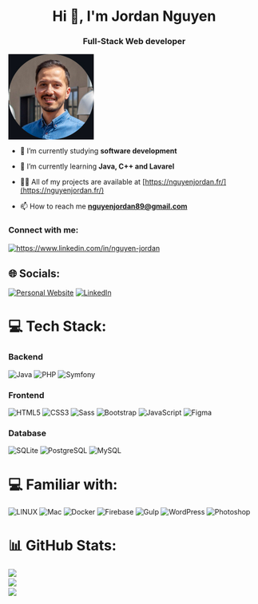 <h1 align="center">Hi 👋, I'm Jordan Nguyen</h1>
<h3 align="center">Full-Stack Web developer</h3>

<img align="center" src="./profil-circle.jpg">

- 🔭 I’m currently studying **software development**

- 🌱 I’m currently learning **Java, C++ and Lavarel**

- 👨‍💻 All of my projects are available at [https://nguyenjordan.fr/](https://nguyenjordan.fr/)

- 📫 How to reach me **nguyenjordan89@gmail.com**

<h3 align="left">Connect with me:</h3>
<p align="left">
<a href="https://linkedin.com/in/https://www.linkedin.com/in/nguyen-jordan" target="blank"><img align="center" src="https://raw.githubusercontent.com/rahuldkjain/github-profile-readme-generator/master/src/images/icons/Social/linked-in-alt.svg" alt="https://www.linkedin.com/in/nguyen-jordan" height="30" width="40" /></a>
</p>

## 🌐 Socials:
[![Personal Website](https://img.shields.io/badge/Personal%20Website-%231E90FF.svg?style=for-the-badge)](https://nguyenjordan.fr) [![LinkedIn](https://img.shields.io/badge/LinkedIn-%230077B5.svg?style=for-the-badge&logo=linkedin&logoColor=white)](https://linkedin.com/in/https://fr.linkedin.com/in/ezra-strikwerda-84a91868) 

# 💻 Tech Stack:
### Backend
![Java](https://img.shields.io/badge/java-%23ED8B00.svg?style=for-the-badge&logo=java&logoColor=white) ![PHP](https://img.shields.io/badge/php-%23777BB4.svg?style=for-the-badge&logo=php&logoColor=white) ![Symfony](https://img.shields.io/badge/symfony-%23000000.svg?style=for-the-badge&logo=symfony&logoColor=white)

### Frontend
![HTML5](https://img.shields.io/badge/html5-%23E34F26.svg?style=for-the-badge&logo=html5&logoColor=white) ![CSS3](https://img.shields.io/badge/css3-%231572B6.svg?style=for-the-badge&logo=css3&logoColor=white) ![Sass](https://img.shields.io/badge/sass-%23CC6699.svg?style=for-the-badge&logo=sass&logoColor=white) ![Bootstrap](https://img.shields.io/badge/bootstrap-%23563D7C.svg?style=for-the-badge&logo=bootstrap&logoColor=white) ![JavaScript](https://img.shields.io/badge/javascript-%23F7DF1E.svg?style=for-the-badge&logo=javascript&logoColor=black) ![Figma](https://img.shields.io/badge/figma-%23F24E1E.svg?style=for-the-badge&logo=figma&logoColor=white)

### Database
![SQLite](https://img.shields.io/badge/sqlite-%2307405e.svg?style=for-the-badge&logo=sqlite&logoColor=white) ![PostgreSQL](https://img.shields.io/badge/postgresql-%23316192.svg?style=for-the-badge&logo=postgresql&logoColor=white) ![MySQL](https://img.shields.io/badge/mysql-%234479A1.svg?style=for-the-badge&logo=mysql&logoColor=white)

# 💻 Familiar with:
![LINUX](https://img.shields.io/badge/Linux-FCC624?style=for-the-badge&logo=linux&logoColor=black) ![Mac](https://img.shields.io/badge/Mac-000000?style=for-the-badge&logo=apple&logoColor=white) ![Docker](https://img.shields.io/badge/docker-%230db7ed.svg?style=for-the-badge&logo=docker&logoColor=white) ![Firebase](https://img.shields.io/badge/firebase-%23039BE5.svg?style=for-the-badge&logo=firebase) ![Gulp](https://img.shields.io/badge/gulp-%23CF4647.svg?style=for-the-badge&logo=gulp&logoColor=white) ![WordPress](https://img.shields.io/badge/wordpress-%23117AC9.svg?style=for-the-badge&logo=wordpress&logoColor=white) ![Photoshop](https://img.shields.io/badge/photoshop-%2331A8FF.svg?style=for-the-badge&logo=adobe%20photoshop&logoColor=white)

# 📊 GitHub Stats:
![](https://github-readme-stats.vercel.app/api?username=Adrew-Kirts&theme=blue-green&hide_border=true&include_all_commits=false&count_private=false)<br/>
![](https://github-readme-streak-stats.herokuapp.com/?user=Adrew-Kirts&theme=blue-green&hide_border=true)<br/>
![](https://github-readme-stats.vercel.app/api/top-langs/?username=Adrew-Kirts&theme=blue-green&hide_border=true&include_all_commits=false&count_private=false&layout=compact)
